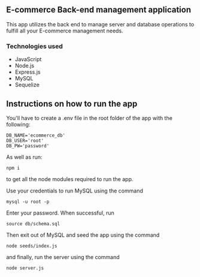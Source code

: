 ## E-commerce Back-end management application

This app utilizes the back end to manage server and database operations to fulfill all your E-commerce management needs.

### Technologies used
- JavaScript
- Node.js
- Express.js
- MySQL
- Sequelize


## Instructions on how to run the app

You'll have to create a .env file in the root folder of the app with the following:

```text
DB_NAME='ecommerce_db'
DB_USER='root'
DB_PW='password'
```
As well as run:

```text
npm i
```
to get all the node modules required to run the app.

Use your credentials to run MySQL using the command
```text
mysql -u root -p
```
Enter your password. 
When successful, run
```text
source db/schema.sql
```
Then exit out of MySQL and seed the app using the command
```text
node seeds/index.js
```
and finally, run the server using the command
```text
node server.js
```
